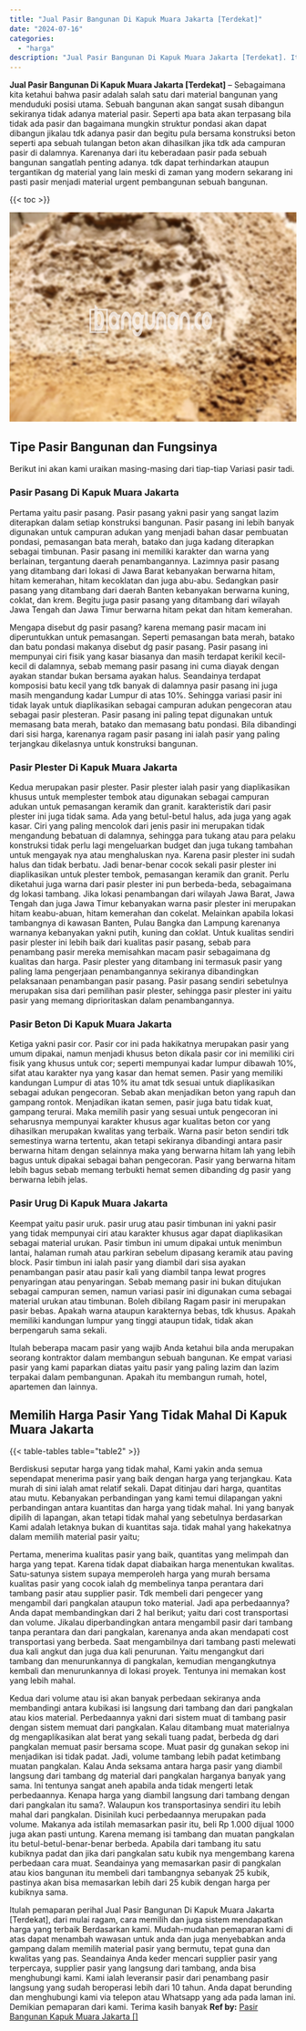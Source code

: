 ```yaml
---
title: "Jual Pasir Bangunan Di Kapuk Muara Jakarta [Terdekat]"
date: "2024-07-16"
categories: 
  - "harga"
description: "Jual Pasir Bangunan Di Kapuk Muara Jakarta [Terdekat]. Itulah pemaparan perihal Jual Pasir Bangunan Di Kapuk Muara Jakarta [Terdekat], dari mulai ragam, ca..."
---
```


**Jual Pasir Bangunan Di Kapuk Muara Jakarta \[Terdekat\]** – Sebagaimana kita ketahui bahwa pasir adalah salah satu dari material bangunan yang menduduki posisi utama. Sebuah bangunan akan sangat susah dibangun sekiranya tidak adanya material pasir. Seperti apa bata akan terpasang bila tidak ada pasir dan bagaimana mungkin struktur pondasi akan dapat dibangun jikalau tdk adanya pasir dan begitu pula bersama konstruksi beton seperti apa sebuah tulangan beton akan dihasilkan jika tdk ada campuran pasir di dalamnya. Karenanya dari itu keberadaan pasir pada sebuah bangunan sangatlah penting adanya. tdk dapat terhindarkan ataupun tergantikan dg material yang lain meski di zaman yang modern sekarang ini pasti pasir menjadi material urgent pembangunan sebuah bangunan.

{{< toc >}}

![Jual Pasir Bangunan Di Kapuk Muara Jakarta [Terdekat]](/images/jual-pasir-bangunan-41.png)

## Tipe Pasir Bangunan dan Fungsinya

Berikut ini akan kami uraikan masing-masing dari tiap-tiap Variasi pasir tadi.

### Pasir Pasang Di Kapuk Muara Jakarta

Pertama yaitu pasir pasang. Pasir pasang yakni pasir yang sangat lazim diterapkan dalam setiap konstruksi bangunan. Pasir pasang ini lebih banyak digunakan untuk campuran adukan yang menjadi bahan dasar pembuatan pondasi, pemasangan bata merah, batako dan juga kadang diterapkan sebagai timbunan. Pasir pasang ini memiliki karakter dan warna yang berlainan, tergantung daerah penambangannya. Lazimnya pasir pasang yang ditambang dari lokasi di Jawa Barat kebanyakan berwarna hitam, hitam kemerahan, hitam kecoklatan dan juga abu-abu. Sedangkan pasir pasang yang ditambang dari daerah Banten kebanyakan berwarna kuning, coklat, dan krem. Begitu juga pasir pasang yang ditambang dari wilayah Jawa Tengah dan Jawa Timur berwarna hitam pekat dan hitam kemerahan.

Mengapa disebut dg pasir pasang? karena memang pasir macam ini diperuntukkan untuk pemasangan. Seperti pemasangan bata merah, batako dan batu pondasi makanya disebut dg pasir pasang. Pasir pasang ini mempunyai ciri fisik yang kasar biasanya dan masih terdapat kerikil kecil-kecil di dalamnya, sebab memang pasir pasang ini cuma diayak dengan ayakan standar bukan bersama ayakan halus. Seandainya terdapat komposisi batu kecil yang tdk banyak di dalamnya pasir pasang ini juga masih mengandung kadar Lumpur di atas 10%. Sehingga variasi pasir ini tidak layak untuk diaplikasikan sebagai campuran adukan pengecoran atau sebagai pasir plesteran. Pasir pasang ini paling tepat digunakan untuk memasang bata merah, batako dan memasang batu pondasi. Bila dibandingi dari sisi harga, karenanya ragam pasir pasang ini ialah pasir yang paling terjangkau dikelasnya untuk konstruksi bangunan.

### Pasir Plester Di Kapuk Muara Jakarta

Kedua merupakan pasir plester. Pasir plester ialah pasir yang diaplikasikan khusus untuk memplester tembok atau digunakan sebagai campuran adukan untuk pemasangan keramik dan granit. karakteristik dari pasir plester ini juga tidak sama. Ada yang betul-betul halus, ada juga yang agak kasar. Ciri yang paling mencolok dari jenis pasir ini merupakan tidak mengandung bebatuan di dalamnya, sehingga para tukang atau para pelaku konstruksi tidak perlu lagi mengeluarkan budget dan juga tukang tambahan untuk mengayak nya atau menghaluskan nya. Karena pasir plester ini sudah halus dan tidak berbatu. Jadi benar-benar cocok sekali pasir plester ini diaplikasikan untuk plester tembok, pemasangan keramik dan granit. Perlu diketahui juga warna dari pasir plester ini pun berbeda-beda, sebagaimana dg lokasi tambang. Jika lokasi penambangan dari wilayah Jawa Barat, Jawa Tengah dan juga Jawa Timur kebanyakan warna pasir plester ini merupakan hitam keabu-abuan, hitam kemerahan dan cokelat. Melainkan apabila lokasi tambangnya di kawasan Banten, Pulau Bangka dan Lampung karenanya warnanya kebanyakan yakni putih, kuning dan coklat. Untuk kualitas sendiri pasir plester ini lebih baik dari kualitas pasir pasang, sebab para penambang pasir mereka memisahkan macam pasir sebagaimana dg kualitas dan harga. Pasir plester yang ditambang ini termasuk pasir yang paling lama pengerjaan penambangannya sekiranya dibandingkan pelaksanaan penambangan pasir pasang. Pasir pasang sendiri sebetulnya merupakan sisa dari pemilihan pasir plester, sehingga pasir plester ini yaitu pasir yang memang diprioritaskan dalam penambangannya.

### Pasir Beton Di Kapuk Muara Jakarta

Ketiga yakni pasir cor. Pasir cor ini pada hakikatnya merupakan pasir yang umum dipakai, namun menjadi khusus beton dikala pasir cor ini memiliki ciri fisik yang khusus untuk cor; seperti mempunyai kadar lumpur dibawah 10%, sifat atau karakter nya yang kasar dan hemat semen. Pasir yang memiliki kandungan Lumpur di atas 10% itu amat tdk sesuai untuk diaplikasikan sebagai adukan pengecoran. Sebab akan menjadikan beton yang rapuh dan gampang rontok. Menjadikan ikatan semen, pasir juga batu tidak kuat, gampang terurai. Maka memilih pasir yang sesuai untuk pengecoran ini seharusnya mempunyai karakter khusus agar kualitas beton cor yang dihasilkan merupakan kwalitas yang terbaik. Warna pasir beton sendiri tdk semestinya warna tertentu, akan tetapi sekiranya dibandingi antara pasir berwarna hitam dengan selainnya maka yang berwarna hitam lah yang lebih bagus untuk dipakai sebagai bahan pengecoran. Pasir yang berwarna hitam lebih bagus sebab memang terbukti hemat semen dibanding dg pasir yang berwarna lebih jelas.

### Pasir Urug Di Kapuk Muara Jakarta

Keempat yaitu pasir uruk. pasir urug atau pasir timbunan ini yakni pasir yang tidak mempunyai ciri atau karakter khusus agar dapat diaplikasikan sebagai material urukan. Pasir timbun ini umum dipakai untuk menimbun lantai, halaman rumah atau parkiran sebelum dipasang keramik atau paving block. Pasir timbun ini ialah pasir yang diambil dari sisa ayakan penambangan pasir atau pasir kali yang diambil tanpa lewat progres penyaringan atau penyaringan. Sebab memang pasir ini bukan ditujukan sebagai campuran semen, namun variasi pasir ini digunakan cuma sebagai material urukan atau timbunan. Boleh dibilang Ragam pasir ini merupakan pasir bebas. Apakah warna ataupun karakternya bebas, tdk khusus. Apakah memiliki kandungan lumpur yang tinggi ataupun tidak, tidak akan berpengaruh sama sekali.

Itulah beberapa macam pasir yang wajib Anda ketahui bila anda merupakan seorang kontraktor dalam membangun sebuah bangunan. Ke empat variasi pasir yang kami paparkan diatas yaitu pasir yang paling lazim dan lazim terpakai dalam pembangunan. Apakah itu membangun rumah, hotel, apartemen dan lainnya.

## Memilih Harga Pasir Yang Tidak Mahal Di Kapuk Muara Jakarta

{{< table-tables table="table2" >}}

Berdiskusi seputar harga yang tidak mahal, Kami yakin anda semua sependapat menerima pasir yang baik dengan harga yang terjangkau. Kata murah di sini ialah amat relatif sekali. Dapat ditinjau dari harga, quantitas atau mutu. Kebanyakan perbandingan yang kami temui dilapangan yakni perbandingan antara kuantitas dan harga yang tidak mahal. Ini yang banyak dipilih di lapangan, akan tetapi tidak mahal yang sebetulnya berdasarkan Kami adalah letaknya bukan di kuantitas saja. tidak mahal yang hakekatnya dalam memilih material pasir yaitu;

Pertama, menerima kualitas pasir yang baik, quantitas yang melimpah dan harga yang tepat. Karena tidak dapat diabaikan harga menentukan kwalitas. Satu-satunya sistem supaya memperoleh harga yang murah bersama kualitas pasir yang cocok ialah dg membelinya tanpa perantara dari tambang pasir atau supplier pasir. Tdk membeli dari pengecer yang mengambil dari pangkalan ataupun toko material. Jadi apa perbedaannya? Anda dapat membandingkan dari 2 hal berikut; yaitu dari cost transportasi dan volume. Jikalau diperbandingkan antara mengambil pasir dari tambang tanpa perantara dan dari pangkalan, karenanya anda akan mendapati cost transportasi yang berbeda. Saat mengambilnya dari tambang pasti melewati dua kali angkut dan juga dua kali penurunan. Yaitu mengangkut dari tambang dan menurunkannya di pangkalan, kemudian mengangkutnya kembali dan menurunkannya di lokasi proyek. Tentunya ini memakan kost yang lebih mahal.

Kedua dari volume atau isi akan banyak perbedaan sekiranya anda membandingi antara kubikasi isi langsung dari tambang dan dari pangkalan atau kios material. Perbedaannya yakni dari sistem muat di tambang pasir dengan sistem memuat dari pangkalan. Kalau ditambang muat materialnya dg mengaplikasikan alat berat yang sekali tuang padat, berbeda dg dari pangkalan memuat pasir bersama scope. Muat pasir dg gunakan sekop ini menjadikan isi tidak padat. Jadi, volume tambang lebih padat ketimbang muatan pangkalan. Kalau Anda seksama antara harga pasir yang diambil langsung dari tambang dg material dari pangkalan harganya banyak yang sama. Ini tentunya sangat aneh apabila anda tidak mengerti letak perbedaannya. Kenapa harga yang diambil langsung dari tambang dengan dari pangkalan itu sama?. Walaupun kos transportasinya sendiri itu lebih mahal dari pangkalan. Disinilah kuci perbedaannya merupakan pada volume. Makanya ada istilah memasarkan pasir itu, beli Rp 1.000 dijual 1000 juga akan pasti untung. Karena memang isi tambang dan muatan pangkalan itu betul-betul-benar-benar berbeda. Apabila dari tambang itu satu kubiknya padat dan jika dari pangkalan satu kubik nya mengembang karena perbedaan cara muat. Seandainya yang memasarkan pasir di pangkalan atau kios bangunan itu membeli dari tambangnya sebanyak 25 kubik, pastinya akan bisa memasarkan lebih dari 25 kubik dengan harga per kubiknya sama.

Itulah pemaparan perihal Jual Pasir Bangunan Di Kapuk Muara Jakarta \[Terdekat\], dari mulai ragam, cara memilih dan juga sistem mendapatkan harga yang terbaik Berdasarkan kami. Mudah-mudahan pemaparan kami di atas dapat menambah wawasan untuk anda dan juga menyebabkan anda gampang dalam memilih material pasir yang bermutu, tepat guna dan kwalitas yang pas. Seandainya Anda keder mencari supplier pasir yang terpercaya, supplier pasir yang langsung dari tambang, anda bisa menghubungi kami. Kami ialah leveransir pasir dari penambang pasir langsung yang sudah beroperasi lebih dari 10 tahun. Anda dapat berunding dan menghubungi kami via telepon atau Whatsapp yang ada pada laman ini. Demikian pemaparan dari kami. Terima kasih banyak
**Ref by:** [Pasir Bangunan Kapuk Muara Jakarta []](https://id.wikipedia.org/wiki/Pasir)
